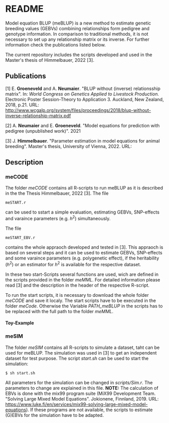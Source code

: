 # README #

Model equation BLUP (meBLUP) is a new method to estimate genetic breeding values (GEBVs) combining relationships form pedigree and genotype information. In comparison to traditional methods, it is not necessary to set up any relationship matrix or its inverse. For further information check the publications listed below.

The current repository includes the scripts developed and used in the Master's thesis of Himmelbauer, 2022 [3].

## Publications

[1] E. **Groeneveld** and A. **Neumaier**. "BLUP without (inverse) relationsship matrix". In: *World Congress on Genetics Applied to Livestock Production.* Electronic Poster Session-Theory to Application 3. Auckland, New Zealand, 2018, p.21. URL: http://www.wcgalp.org/system/files/proceedings/2018/blup-without-inverse-relationship-matrix.pdf 

[2] A. **Neumaier** and E. **Groeneveld**. "Model equations for prediction with pedigree (unpublished work)". 2021

[3] J. **Himmelbauer**. "Parameter estimation in model equations for animal breeding". Master's thesis, University of Vienna, 2022. URL: 

## Description

### meCODE
The folder *meCODE* contains all R-scripts to run meBLUP as it is described in the the Thesis Himmelbauer, 2022 [3]. 
The file 

    meSTART.r

can be used to sstart a simple evaluation, estimating GEBVs, SNP-effects and varaince parameters (e.g. $h^2$) simultaneously. 

The file 

    meSTART_EBV.r

contains the whole appraoch developed and tested in [3]. This appraoch is based on several steps and it can be used to estimate GEBVs, SNP-effects and some varaince parameters (e.g. polygenetic effect), if the heritability ($h^2$) or an estimator for $h^2$ is available for the respective dataset.

In these two start-Scripts several functions are used, wich are defined in the scripts provided in the folder *meMML*. For detailed information please read [3] and the description in the header of the respective R-script. 

To run the start scripts, it is necessary to download the whole folder *meCODE* and save it localy. The start scripts have to be executed in the folder *meCode*. Otherwise the Variable *PATH_meBLUP* in the scripts has to be replaced with the full path to the folder *meMML*.

#### Toy-Example



### meSIM
The folder *meSIM* contains all R-scripts to simulate a dataset, taht can be used for meBLUP. The simulation was used in [3] to get an independent dataset for test purpose. The script *start.sh* can be used to start the simulation:

    $ sh start.sh

All parameters for the simulation can be changed in *scripts/Sim.r*. The parameters to change are explained in this file.
**NOTE:** The calculation of EBVs is done with the mix99 program suite (MiX99 Development Team. "Solving Large Mixed Model Equations". Jokionene, Finnland, 2019. URL: https://www.luke.fi/en/services/mix99-solving-large-mixed-model-equations). If these programs are not available, the scripts to estimate (G)EBVs for the simulation have to be adapted.  
